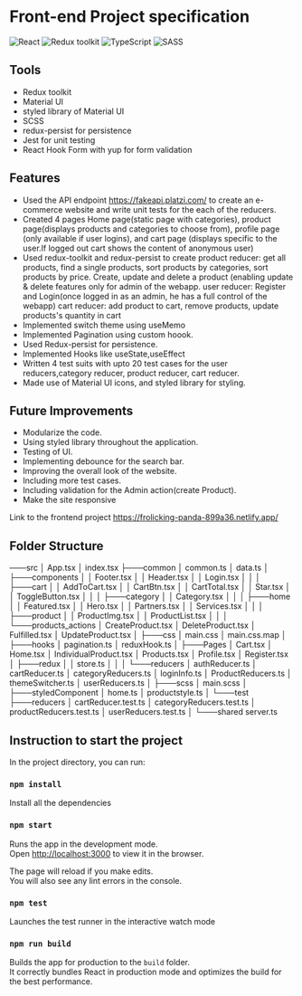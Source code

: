 # Front-end Project specification

![React](https://img.shields.io/badge/React-v.18-blue)
![Redux toolkit](https://img.shields.io/badge/Redux-v.1.9-purple)
![TypeScript](https://img.shields.io/badge/TypeScript-v.4.9-green)
![SASS](https://img.shields.io/badge/SASS-v.4.9-hotpink)

## Tools 
-  Redux toolkit
-  Material UI
-  styled library of Material UI
-  SCSS
-  redux-persist for persistence
-  Jest for unit testing
-  React Hook Form with yup for form validation

## Features

-  Used the API endpoint https://fakeapi.platzi.com/ to create an e-commerce website and write unit tests for the each of the reducers.
-  Created  4 pages Home page(static page with categories), product page(displays products and categories to choose from), profile page (only available if user logins), and cart page (displays specific to the user.If logged out cart shows the content of anonymous user)
-  Used redux-toolkit and redux-persist to create 
product reducer: get all products, find a single products, sort products by categories, sort products by price. Create, update and delete a product (enabling update & delete features only for admin of the webapp.
user reducer: Register and Login(once logged in as an admin, he has a full control of the webapp)
cart reducer: add product to cart, remove products, update products's quantity in cart
- Implemented switch theme using useMemo
- Implemented Pagination using custom hoook.
- Used Redux-persist for persistence.
- Implemented Hooks like useState,useEffect
-  Written 4 test suits with upto 20 test cases for the user reducers,category reducer, product reducer, cart reducer.
-  Made use of Material UI icons, and styled library for styling.

## Future Improvements
- Modularize the code.
- Using styled library throughout the application.
- Testing of UI.
- Implementing debounce for the search bar.
- Improving the overall look of the website.
- Including more test cases.
- Including validation for the Admin action(create Product).
- Make the site responsive

Link to the frontend project https://frolicking-panda-899a36.netlify.app/


## Folder Structure

───src
    │   App.tsx
    │   index.tsx
    ├───common
    │       common.ts
    │       data.ts
    │
    ├───components
    │   │   Footer.tsx
    │   │   Header.tsx
    │   │   Login.tsx
    │   │
    │   ├───cart
    │   │       AddToCart.tsx
    │   │       CartBtn.tsx
    │   │       CartTotal.tsx
    │   │       Star.tsx
    │   │       ToggleButton.tsx
    │   │
    │   ├───category
    │   │       Category.tsx
    │   │
    │   ├───home
    │   │       Featured.tsx
    │   │       Hero.tsx
    │   │       Partners.tsx
    │   │       Services.tsx
    │   │
    │   ├───product
    │   │       ProductImg.tsx
    │   │       ProductList.tsx
    │   │
    │   └───products_actions
    │           CreateProduct.tsx
    │           DeleteProduct.tsx
    │           Fulfilled.tsx
    │           UpdateProduct.tsx
    │
    ├───css
    │       main.css
    │       main.css.map
    │
    ├───hooks
    │       pagination.ts
    │       reduxHook.ts
    │
    ├───Pages
    │       Cart.tsx
    │       Home.tsx
    │       IndividualProduct.tsx
    │       Products.tsx
    │       Profile.tsx
    │       Register.tsx
    │
    ├───redux
    │   │   store.ts
    │   │
    │   └───reducers
    │           authReducer.ts
    │           cartReducer.ts
    │           categoryReducers.ts
    │           loginInfo.ts
    │           ProductReducers.ts
    │           themeSwitcher.ts
    │           userReducers.ts
    │
    ├───scss
    │       main.scss
    │
    ├───styledComponent
    │       home.ts
    │       productstyle.ts
    │
    └───test
        ├───reducers
        │       cartReducer.test.ts
        │       categoryReducers.test.ts
        │       productReducers.test.ts
        │       userReducers.test.ts
        │
        └───shared
                server.ts

## Instruction to start the project

In the project directory, you can run:

### `npm install`

Install all the dependencies

### `npm start`

Runs the app in the development mode.\
Open [http://localhost:3000](http://localhost:3000) to view it in the browser.

The page will reload if you make edits.\
You will also see any lint errors in the console.

### `npm test`

Launches the test runner in the interactive watch mode

### `npm run build`

Builds the app for production to the `build` folder.\
It correctly bundles React in production mode and optimizes the build for the best performance.
